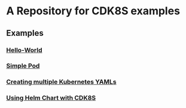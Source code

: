 # A Repository for CDK8S examples

## Examples
### [Hello-World](./examples/hello-world/)
### [Simple Pod](./examples/pod/)
### [Creating multiple Kubernetes YAMLs](./examples/multi-chart/)
### [Using Helm Chart with CDK8S](./examples/helm-chart/)
